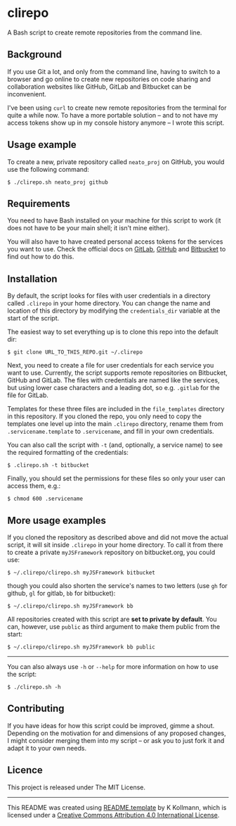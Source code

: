 # clirepo
A Bash script to create remote repositories from the command line.

## Background
If you use Git a lot, and only from the command line, having to switch to a browser and go online to create new repositories on code sharing and collaboration websites like GitHub, GitLab and Bitbucket can be inconvenient.

I've been using `curl` to create new remote repositories from the terminal for quite a while now. To have a more portable solution – and to not have my access tokens show up in my console history anymore – I wrote this script.

## Usage example
To create a new, private repository called `neato_proj` on GitHub, you would use the following command:

```
$ ./clirepo.sh neato_proj github
```

## Requirements
You need to have Bash installed on your machine for this script to work (it does not have to be your main shell; it isn't mine either).

You will also have to have created personal access tokens for the services you want to use. Check the official docs on [GitLab](https://docs.gitlab.com/ce/user/profile/personal_access_tokens.html), [GitHub](https://help.github.com/articles/creating-a-personal-access-token-for-the-command-line/) and [Bitbucket](https://confluence.atlassian.com/bitbucketserver/personal-access-tokens-939515499.html#Personalaccesstokens-Generatingpersonalaccesstokens) to find out how to do this.

## Installation
By default, the script looks for files with user credentials in a directory called `.clirepo` in your home directory. You can change the name and location of this directory by modifying the `credentials_dir` variable at the start of the script.

The easiest way to set everything up is to clone this repo into the default dir:

```
$ git clone URL_TO_THIS_REPO.git ~/.clirepo
```

Next, you need to create a file for user credentials for each service you want to use. Currently, the script supports remote repositories on Bitbucket, GitHub and GitLab. The files with credentials are named like the services, but using lower case characters and a leading dot, so e.g. `.gitlab` for the file for GitLab.

Templates for these three files are included in the `file_templates` directory in this repository. If you cloned the repo, you only need to copy the templates one level up into the main `.clirepo` directory, rename them from `.servicename.template` to `.servicename`, and fill in your own credentials.

You can also call the script with `-t` (and, optionally, a service name) to see the required formatting of the credentials:

```
$ .clirepo.sh -t bitbucket
```

Finally, you should set the permissions for these files so only your user can access them, e.g.:

```
$ chmod 600 .servicename
```

## More usage examples

If you cloned the repository as described above and did not move the actual script, it will sit inside `.clirepo` in your home directory. To call it from there to create a private `myJSFramework` repository on bitbucket.org, you could use:

```
$ ~/.clirepo/clirepo.sh myJSFramework bitbucket
```

though you could also shorten the service's names to two letters (use `gh` for github, `gl` for gitlab, `bb` for bitbucket):

```
$ ~/.clirepo/clirepo.sh myJSFramework bb
```

All repositories created with this script are **set to private by default**. You can, however, use `public` as third argument to make them public from the start:

```
$ ~/.clirepo/clirepo.sh myJSFramework bb public
```

---
You can also always use `-h` or `--help` for more information on how to use the script:
```
$ ./clirepo.sh -h
```

## Contributing
If you have ideas for how this script could be improved, gimme a shout. Depending on the motivation for and dimensions of any proposed changes, I might consider merging them into my script – or ask you to just fork it and adapt it to your own needs.

## Licence
This project is released under The MIT License.

- - -
<span xmlns:cc="http://creativecommons.org/ns#" xmlns:dct="http://purl.org/dc/terms/">This README was created using <span rel="dct:type" href="http://purl.org/dc/dcmitype/Text"><a property="dct:title" rel="cc:attributionURL" href="https://github.com/kerstin/README.template">README.template</a> by <span property="cc:attributionName">K Kollmann</span>, which is licensed under a <a rel="license" href="http://creativecommons.org/licenses/by/4.0/">Creative Commons Attribution 4.0 International License</a>.</span>


